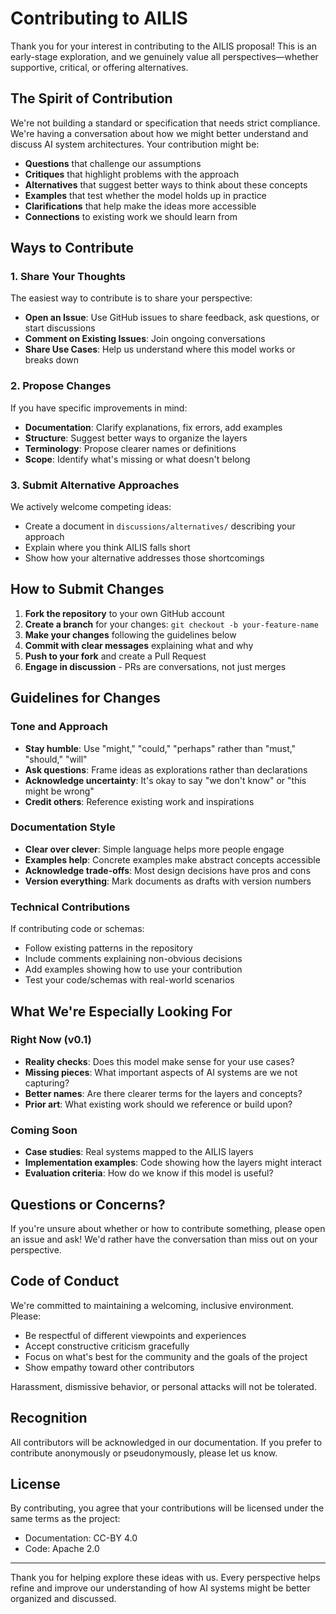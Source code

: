 # Contributing to AILIS

Thank you for your interest in contributing to the AILIS proposal! This is an early-stage exploration, and we genuinely value all perspectives—whether supportive, critical, or offering alternatives.

## The Spirit of Contribution

We're not building a standard or specification that needs strict compliance. We're having a conversation about how we might better understand and discuss AI system architectures. Your contribution might be:

- **Questions** that challenge our assumptions
- **Critiques** that highlight problems with the approach
- **Alternatives** that suggest better ways to think about these concepts
- **Examples** that test whether the model holds up in practice
- **Clarifications** that help make the ideas more accessible
- **Connections** to existing work we should learn from

## Ways to Contribute

### 1. Share Your Thoughts

The easiest way to contribute is to share your perspective:

- **Open an Issue**: Use GitHub issues to share feedback, ask questions, or start discussions
- **Comment on Existing Issues**: Join ongoing conversations
- **Share Use Cases**: Help us understand where this model works or breaks down

### 2. Propose Changes

If you have specific improvements in mind:

- **Documentation**: Clarify explanations, fix errors, add examples
- **Structure**: Suggest better ways to organize the layers
- **Terminology**: Propose clearer names or definitions
- **Scope**: Identify what's missing or what doesn't belong

### 3. Submit Alternative Approaches

We actively welcome competing ideas:

- Create a document in `discussions/alternatives/` describing your approach
- Explain where you think AILIS falls short
- Show how your alternative addresses those shortcomings

## How to Submit Changes

1. **Fork the repository** to your own GitHub account
2. **Create a branch** for your changes: `git checkout -b your-feature-name`
3. **Make your changes** following the guidelines below
4. **Commit with clear messages** explaining what and why
5. **Push to your fork** and create a Pull Request
6. **Engage in discussion** - PRs are conversations, not just merges

## Guidelines for Changes

### Tone and Approach

- **Stay humble**: Use "might," "could," "perhaps" rather than "must," "should," "will"
- **Ask questions**: Frame ideas as explorations rather than declarations
- **Acknowledge uncertainty**: It's okay to say "we don't know" or "this might be wrong"
- **Credit others**: Reference existing work and inspirations

### Documentation Style

- **Clear over clever**: Simple language helps more people engage
- **Examples help**: Concrete examples make abstract concepts accessible
- **Acknowledge trade-offs**: Most design decisions have pros and cons
- **Version everything**: Mark documents as drafts with version numbers

### Technical Contributions

If contributing code or schemas:

- Follow existing patterns in the repository
- Include comments explaining non-obvious decisions
- Add examples showing how to use your contribution
- Test your code/schemas with real-world scenarios

## What We're Especially Looking For

### Right Now (v0.1)

- **Reality checks**: Does this model make sense for your use cases?
- **Missing pieces**: What important aspects of AI systems are we not capturing?
- **Better names**: Are there clearer terms for the layers and concepts?
- **Prior art**: What existing work should we reference or build upon?

### Coming Soon

- **Case studies**: Real systems mapped to the AILIS layers
- **Implementation examples**: Code showing how the layers might interact
- **Evaluation criteria**: How do we know if this model is useful?

## Questions or Concerns?

If you're unsure about whether or how to contribute something, please open an issue and ask! We'd rather have the conversation than miss out on your perspective.

## Code of Conduct

We're committed to maintaining a welcoming, inclusive environment. Please:

- Be respectful of different viewpoints and experiences
- Accept constructive criticism gracefully
- Focus on what's best for the community and the goals of the project
- Show empathy toward other contributors

Harassment, dismissive behavior, or personal attacks will not be tolerated.

## Recognition

All contributors will be acknowledged in our documentation. If you prefer to contribute anonymously or pseudonymously, please let us know.

## License

By contributing, you agree that your contributions will be licensed under the same terms as the project:
- Documentation: CC-BY 4.0
- Code: Apache 2.0

---

Thank you for helping explore these ideas with us. Every perspective helps refine and improve our understanding of how AI systems might be better organized and discussed.
